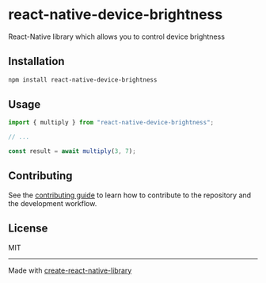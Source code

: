 # react-native-device-brightness
React-Native library which allows you to control device brightness
## Installation

```sh
npm install react-native-device-brightness
```

## Usage

```js
import { multiply } from "react-native-device-brightness";

// ...

const result = await multiply(3, 7);
```

## Contributing

See the [contributing guide](CONTRIBUTING.md) to learn how to contribute to the repository and the development workflow.

## License

MIT

---

Made with [create-react-native-library](https://github.com/callstack/react-native-builder-bob)
